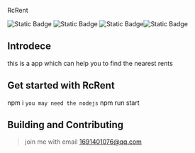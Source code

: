 RcRent

![Static Badge](https://img.shields.io/badge/react-18.3.1-61DAFB?logo=react&logoColor=%2361DAFB) ![Static Badge](https://img.shields.io/badge/react_router_dom-6.26.2-61DAFB?logo=react&logoColor=%2361DAFB)&nbsp;![Static Badge](https://img.shields.io/badge/antd_mobile-5.37.1-0170FE?logo=antdesign&logoColor=%230170FE)![Static Badge](https://img.shields.io/badge/react_redux-9.1.2-764ABC?logo=redux&logoColor=%23764ABC)

## Introdece
this is a app which can help you to find the nearest rents

## Get started with RcRent
npm i   `you may need the nodejs`
npm run start

## Building and Contributing
>join me with email 1691401076@qq.com